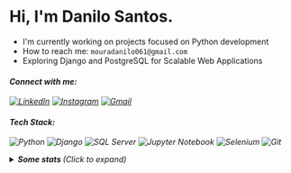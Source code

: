 # Hi, I'm Danilo Santos.

-  I'm currently working on projects focused on Python development  
-  How to reach me:  ``mouradanilo061@gmail.com``  
-  Exploring Django and PostgreSQL for Scalable Web Applications  

#### <i>Connect with me<i>:  
[![LinkedIn](https://img.shields.io/badge/LinkedIn-092E20?style=for-the-badge&logo=linkedin&logoColor=white)](https://www.linkedin.com/in/danilo-santos-79008625b/) 
[![Instagram](https://img.shields.io/badge/Instagram-092E20?style=for-the-badge&logoColor=fff&logo=instagram)](https://instagram.com/danilosmoura_)
[![Gmail](https://img.shields.io/badge/Gmail-092E20?style=for-the-badge&logo=gmail&logoColor=white)](mailto:mouradanilo061@gmail.com)   

#### <i>Tech Stack<i>:  
![Python](https://img.shields.io/badge/Python-092E20?style=for-the-badge&logo=python&logoColor=white) 
![Django](https://img.shields.io/badge/Django-092E20?style=for-the-badge&logo=django&logoColor=white) 
![SQL Server](https://img.shields.io/badge/SQL%20Server-092E20?style=for-the-badge&logo=microsoft-sql-server&logoColor=white)  ![Jupyter Notebook](https://img.shields.io/badge/Jupyter-092E20?style=for-the-badge&logo=jupyter&logoColor=white) ![Selenium](https://img.shields.io/badge/Selenium-092E20?style=for-the-badge&logo=selenium&logoColor=white)  ![Git](https://img.shields.io/badge/Git-092E20?style=for-the-badge&logo=git&logoColor=white) 

<details>
  <summary> <b> Some stats </b> <i>(Click to expand)</i> </summary>
  <br>
  
  <a href="https://github.com/anuraghazra/github-readme-stats">
    <img align="center" src="https://github-readme-stats.vercel.app/api?username=DaniDMoura&show_icons=true&count_private=true&theme=midnight-purple&hide=issues" />
  </a>
  
---
  
  <p>
    <a href="https://github.com/ryo-ma/github-profile-trophy" align="center">
      <img align="center" src="https://github-profile-trophy.vercel.app/?theme=discord&margin-w=8&column=6&username=DaniDMoura" alt="Trophies" />
    </a>
  </p>
  
--- 

  <img src="https://github-readme-stats.vercel.app/api/top-langs/?username=DaniDMoura&layout=compact&langs_count=999&theme=midnight-purple" alt="Langs" />
</p>
<hr>
</details>

